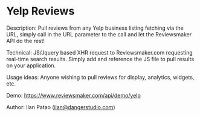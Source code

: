 # Yelp Reviews
Description: Pull reviews from any Yelp business listing fetching via the URL, simply call in the URL parameter to the call and let the Reviewsmaker API do the rest!

Technical: JS/Jquery based XHR request to Reviewsmaker.com requesting real-time search results. Simply add and reference the JS file to pull results on your application.

Usage ideas: Anyone wishing to pull reviews for display, analytics, widgets, etc.

Demo: https://www.reviewsmaker.com/api/demo/yelp

Author: Ilan Patao (ilan@dangerstudio.com)
